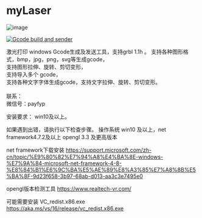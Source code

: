 # myLaser
![image](https://github.com/icaredbd/myLaser/blob/main/myLaser.ico)

[![Gcode build and sender](https://res.cloudinary.com/marcomontalbano/image/upload/v1639653414/video_to_markdown/images/youtube--d-ga9LtLxx8-c05b58ac6eb4c4700831b2b3070cd403.jpg)](https://www.youtube.com/watch?v=d-ga9LtLxx8 "Gcode build and sender")

激光打印 windows Gcode生成及发送工具，支持grbl 1.1h 。
支持各种图形格式，bmp，jpg，png，svg等生成gcode，<br>
支持图形拉伸、旋转、剪切变形，<br>
支持导入多个 gcode，<br>
支持各种文字字体生成gcode，支持文字拉伸、旋转、剪切变形。<br>
<br>
联系：<br>
微信号：payfyp<br>

安装要求：
win10及以上。

如果遇到出错，请执行以下检查步骤。
操作系统 win10 及以上，net framework4.7.2及以上
opengl 3.3 及更高版本

net framework下载安装
https://support.microsoft.com/zh-cn/topic/%E9%80%82%E7%94%A8%E4%BA%8E-windows-%E7%9A%84-microsoft-net-framework-4-8-%E8%84%B1%E6%9C%BA%E5%AE%89%E8%A3%85%E7%A8%8B%E5%BA%8F-9d23f658-3b97-68ab-d013-aa3c3e7495e0


opengl版本检测工具
https://www.realtech-vr.com/

可能需要安装 VC_redist.x86.exe
https://aka.ms/vs/16/release/vc_redist.x86.exe
